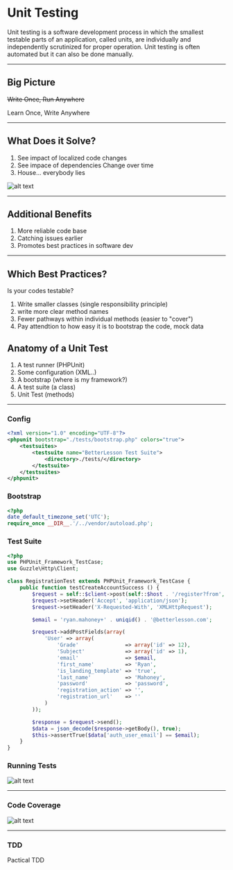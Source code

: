 # Unit Testing

Unit testing is a software development process in which the smallest testable parts of an application, called units, are individually and independently scrutinized for proper operation. Unit testing is often automated but it can also be done manually.

---

## Big Picture

~~Write Once, Run Anywhere~~

Learn Once, Write Anywhere

---

## What Does it Solve?
1. See impact of localized code changes
2. See impace of dependencies Change over time
3. House... everybody lies

![alt text](http://img0077.popscreencdn.com/154282320_amazoncom-house---everybody-lies-vinyl-die-cut-decal-.jpg "Everybody Lies")

---

## Additional Benefits

1. More reliable code base
2. Catching issues earlier
3. Promotes best practices in software dev

---

## Which Best Practices?

Is your codes testable?

1. Write smaller classes (single responsibility principle)
2. write more clear method names
3. Fewer pathways within individual methods (easier to "cover")
4. Pay attendtion to how easy it is to bootstrap the code, mock data

## Anatomy of a Unit Test

1. A test runner (PHPUnit)
2. Some configuration (XML..)
3. A bootstrap (where is my framework?)
4. A test suite (a class)
5. Unit Test (methods)

---

### Config

```xml
<?xml version="1.0" encoding="UTF-8"?>
<phpunit bootstrap="./tests/bootstrap.php" colors="true">
    <testsuites>
        <testsuite name="BetterLesson Test Suite">
            <directory>./tests/</directory>
        </testsuite>
    </testsuites>
</phpunit>
```

### Bootstrap

```php
<?php
date_default_timezone_set('UTC');
require_once __DIR__.'/../vendor/autoload.php';
```

### Test Suite

```php
<?php
use PHPUnit_Framework_TestCase;
use Guzzle\Http\Client;

class RegistrationTest extends PHPUnit_Framework_TestCase {
    public function testCreateAccountSuccess () {
        $request = self::$client->post(self::$host . '/register?from', array(), array());
        $request->setHeader('Accept', 'application/json');
        $request->setHeader('X-Requested-With', 'XMLHttpRequest');

        $email = 'ryan.mahoney+' . uniqid() . '@betterlesson.com';

        $request->addPostFields(array(
            'User' => array(
                'Grade'               => array('id' => 12),
                'Subject'             => array('id' => 1),
                'email'               => $email,
                'first_name'          => 'Ryan',
                'is_landing_template' => 'true',
                'last_name'           => 'Mahoney',
                'password'            => 'password',
                'registration_action' => '',
                'registration_url'    => ''
            )
        ));

        $response = $request->send();
        $data = json_decode($response->getBody(), true);
        $this->assertTrue($data['auth_user_email'] == $email);
    }
}
```

### Running Tests

![alt text](http://cdn-ak.f.st-hatena.com/images/fotolife/K/Kenji_s/20120117/20120117095833.png "Running Tests")

---

### Code Coverage

![alt text](https://camo.githubusercontent.com/9408c3510fd2ced7720fb6beaca86731472681c0/68747470733a2f2f662e636c6f75642e6769746875622e636f6d2f6173736574732f313237373532362f323233383832372f65323337346132362d396330332d313165332d383066342d3135656234383765643361652e706e67 "Code Coverage")

---

### TDD

Pactical TDD